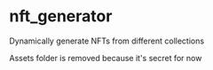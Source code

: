 # nft_generator
Dynamically generate NFTs from different collections

Assets folder is removed because it's secret for now